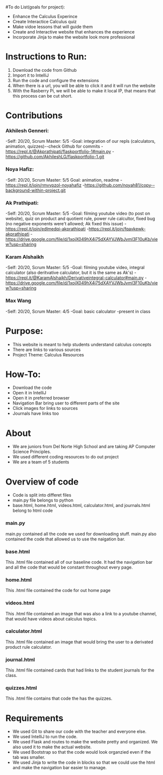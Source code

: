 #To do List(goals for project): 
- Enhance the Calculus Experince 
- Create Interactice Calculus quiz
- Make vidoe lessons that will guide them 
- Create and Interactive website that enhances the experience 
- Incorporate Jinja to make the website look more professional 
# Instructions to Run: 
1) Download the code from Github 
2) Import it to IntelliJ
3) Run the code and configure the extensions 
4) When there is a url, you will be able to click it and it will run the website
5) With the Rasberry Pi, we will be able to make it local IP, that means that this process can be cut short. 






# Contributions
### Akhilesh Genneri:
-Self: 20/20, Scrum Master: 5/5
-Goal: integration of our repls (calculators, animation, quizzes)--check Github for commits
-https://repl.it/@Akprathipati/flaskportfolio-1#main.py
-https://github.com/AkhileshLG/flaskportfolio-1.git

### Noya Hafiz:
-Self: 20/20, Scrum Master: 5/5
Goal: animation, readme
-https://repl.it/join/rmvvpzol-noyahafiz
-https://github.com/noyah81/copy--background-within-project.git

### Ak Prathipati:
-Self: 20/20, Scrum Master: 5/5
-Goal: filming youtube video (to post on website), quiz on product and quotient rule, power rule calcultor, fixed bug (no negative exponents were't allowed; Ak fixed this issue)
-https://repl.it/join/edlmedqi-akprathipati
-https://repl.it/join/fqavkewk-akprathipati
-https://drive.google.com/file/d/1xojX049hX4j75dXAYVJWbJvml3F10uKb/view?usp=sharing


### Karam Alshaikh
-Self: 20/20, Scrum Master: 5/5
-Goal: filming youtube video, integral calculator (also deritvative calculator, but it is the same as Ak's) 
-https://repl.it/@KaramAlshaikh/Derivativeintegral-calculator#main.py
-https://drive.google.com/file/d/1xojX049hX4j75dXAYVJWbJvml3F10uKb/view?usp=sharing

### Max Wang
-Self: 20/20, Scrum Master: 4/5
-Goal: basic calculator
-present in class

# Purpose:
- This website is meant to help students understand calculus concepts
- There are links to various sources
- Project Theme: Calculus Resources

# How-To:

- Download the code
- Open it in IntelliJ
- Open it in preferred browser
- Navigation Bar bring user to different parts of the site
- Click images for links to sources
- Journals have links too

# About

- We are juniors from Del Norte High School and are taking AP Computer Science Principles.
- We used different coding resources to do out project
- We are a team of 5 students

# Overview of code

- Code is split into differet files
 - main.py file belongs to python
 - base.html, home.html, videos.html, calculator.html, and journals.html belong to html code
### main.py
main.py contained all the code we used for downloading stuff. main.py also contained the code that allowed us to use the naigation bar.
### base.html
This .html file contained all of our baseline code. It had the navigation bar and all the code that would be constant throughout every page.
### home.html
This .html file contained the code for out home page
### videos.html
This .html file contained an image that was also a link to a youtube channel, that would have videos about calculus topics.
### calculator.html
This .html file contained an image that would bring the user to a derivated product rule calculator.
### journal.html
This .html file contained cards that had links to the student journals for the class.
### quizzes.html
This .html file contains that code the has the quizzes.

# Requirements
- We used Git to share our code with the teacher and everyone else.
- We used IntelliJ to run the code.
- We used Flask and routes to make the website pretty and organized. We also used it to make the actual website.
- We used Bootstrap so that the code would look organzied even if the tab was smaller.
- We used Jinja to write the code in blocks so that we could use the html and make the navigation bar easier to manage.


